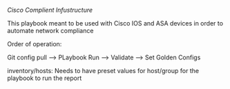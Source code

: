 *Cisco Complient Infustructure*

This playbook meant to be used with Cisco IOS and ASA devices in order to automate network compliance

Order of operation:

Git config pull --> PLaybook Run --> Validate --> Set Golden Configs 


inventory/hosts: Needs to have preset values for  host/group for the playbook to run the report